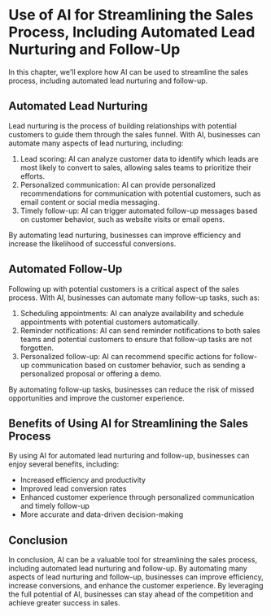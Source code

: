 Use of AI for Streamlining the Sales Process, Including Automated Lead Nurturing and Follow-Up
=================================================================================================================================================

In this chapter, we'll explore how AI can be used to streamline the sales process, including automated lead nurturing and follow-up.

Automated Lead Nurturing
------------------------

Lead nurturing is the process of building relationships with potential customers to guide them through the sales funnel. With AI, businesses can automate many aspects of lead nurturing, including:

1. Lead scoring: AI can analyze customer data to identify which leads are most likely to convert to sales, allowing sales teams to prioritize their efforts.
2. Personalized communication: AI can provide personalized recommendations for communication with potential customers, such as email content or social media messaging.
3. Timely follow-up: AI can trigger automated follow-up messages based on customer behavior, such as website visits or email opens.

By automating lead nurturing, businesses can improve efficiency and increase the likelihood of successful conversions.

Automated Follow-Up
-------------------

Following up with potential customers is a critical aspect of the sales process. With AI, businesses can automate many follow-up tasks, such as:

1. Scheduling appointments: AI can analyze availability and schedule appointments with potential customers automatically.
2. Reminder notifications: AI can send reminder notifications to both sales teams and potential customers to ensure that follow-up tasks are not forgotten.
3. Personalized follow-up: AI can recommend specific actions for follow-up communication based on customer behavior, such as sending a personalized proposal or offering a demo.

By automating follow-up tasks, businesses can reduce the risk of missed opportunities and improve the customer experience.

Benefits of Using AI for Streamlining the Sales Process
-------------------------------------------------------

By using AI for automated lead nurturing and follow-up, businesses can enjoy several benefits, including:

* Increased efficiency and productivity
* Improved lead conversion rates
* Enhanced customer experience through personalized communication and timely follow-up
* More accurate and data-driven decision-making

Conclusion
----------

In conclusion, AI can be a valuable tool for streamlining the sales process, including automated lead nurturing and follow-up. By automating many aspects of lead nurturing and follow-up, businesses can improve efficiency, increase conversions, and enhance the customer experience. By leveraging the full potential of AI, businesses can stay ahead of the competition and achieve greater success in sales.
